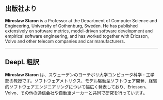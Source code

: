 ## 出版社より

 **Miroslaw Staron** is a Professor at the Department of Computer Science and Engineering, University of Gothenburg, Sweden. He has published extensively on software metrics, model-driven software development and empirical software engineering, and has worked together with Ericsson, Volvo and other telecom companies and car manufacturers.

---

## DeepL 粗訳

 **Miroslaw Staron** は、スウェーデンのヨーテボリ大学コンピュータ科学・工学部の教授です。ソフトウェアメトリクス、モデル駆動型ソフトウェア開発、経験的ソフトウェアエンジニアリングについて幅広く発表しており、Ericsson、Volvo、その他の通信会社や自動車メーカーと共同で研究を行っています。
